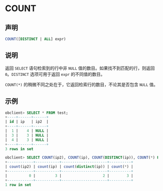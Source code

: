 # COUNT

## 声明

```sql
COUNT([DISTINCT | ALL] expr)
```

## 说明

返回 `SELECT` 语句检索到的行中非 `NULL` 值的数目。如果找不到匹配的行，则返回 `0`。`DISTINCT` 选项可用于返回 `expr` 的不同值的数目。

`COUNT(*)` 的稍微不同之处在于，它返回检索行的数目，不论其是否包含 `NULL` 值。

## 示例

```sql
obclient> SELECT * FROM test;
+----+------+------+
| id | ip   | ip2  |
+----+------+------+
|  1 |    4 | NULL |
|  3 |    3 | NULL |
|  4 |    3 | NULL |
+----+------+------+
3 rows in set

obclient> SELECT COUNT(ip2), COUNT(ip), COUNT(DISTINCT(ip)), COUNT(*) FROM test;
+------------+-----------+---------------------+----------+
| count(ip2) | count(ip) | count(distinct(ip)) | count(*) |
+------------+-----------+---------------------+----------+
|          0 |         3 |                   2 |        3 |
+------------+-----------+---------------------+----------+
1 row in set
```
